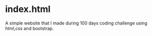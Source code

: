 # index.html
A simple website that I made during 100 days coding challenge using html,css and bootstrap.
